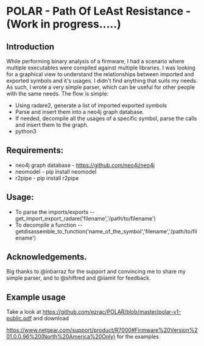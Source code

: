 # POLAR - Path Of LeAst Resistance - (Work in progress.....)

## Introduction
While performing binary analysis of a firmware, I had a scenario where multiple executables were compiled against multiple libraries.
I was looking for a graphical view to understand the relationships between imported and exported symbols and it's usages. 
I didn't find anything that suits my needs. As such, I wrote a very simple parser, which can be useful for other people with the same needs.
The flow is simple:
- Using radare2, generate a list of imported exported symbols
- Parse and insert them into a neo4j graph database.
- If needed, decompile all the usages of a specific symbol, parse the calls and insert them to the graph.
- python3

## Requirements:
- neo4j graph database - https://github.com/neo4j/neo4j
- neomodel - pip install neomodel
- r2pipe - pip install r2pipe


## Usage:
- To parse the imports/exports
-- get_import_export_radare('filename','/path/to/filename')
- To decompile a function
-- getdisassemble_to_function('name_of_the_symbol','filename','/path/to/filename')




## Acknowledgements.

Big thanks to @inbarraz for the support and convincing me to share my simple parser, and to @shiftred and @iiamit for feedback.



## Example usage

Take a look at https://github.com/ezrac/POLAR/blob/master/polar-v1-public.pdf and download

https://www.netgear.com/support/product/R7000#Firmware%20Version%201.0.0.96%20(North%20America%20Only) for the examples
